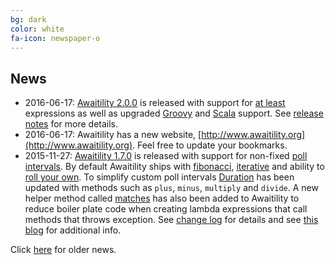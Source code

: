 ```yaml
---
bg: dark
color: white
fa-icon: newspaper-o
---
```

## News
* 2016-06-17: [Awaitility 2.0.0](http://dl.bintray.com/johanhaleby/generic/awaitility-2.0.0.zip) is released with support for [at least](https://github.com/awaitility/awaitility/wiki/Usage#example-11---at-least) expressions as well as upgraded [Groovy](https://github.com/awaitility/awaitility/wiki/Groovy) and [Scala](https://github.com/awaitility/awaitility/wiki/Scala) support. See [release notes](https://github.com/awaitility/awaitility/wiki/ReleaseNotes20) for more details.
* 2016-06-17: Awaitility has a new website, [http://www.awaitility.org](http://www.awaitility.org). Feel free to update your bookmarks.
* 2015-11-27: [Awaitility 1.7.0](http://dl.bintray.com/johanhaleby/generic/awaitility-1.7.0.zip) is released with support for non-fixed [poll intervals](https://github.com/awaitility/awaitility/wiki/Usage#polling). By default Awaitility ships with [fibonacci](https://github.com/awaitility/awaitility/wiki/Usage#fibonacci-poll-interval), [iterative](https://github.com/awaitility/awaitility/wiki/Usage#iterative-poll-interval) and ability to [roll your own](https://github.com/awaitility/awaitility/wiki/Usage#custom-poll-interval). To simplify custom poll intervals [Duration](https://github.com/awaitility/awaitility/wiki/Usage#duration) has been updated with methods such as `plus`, `minus`, `multiply` and `divide`. A new helper method called [matches](https://github.com/awaitility/awaitility/wiki/Usage#example-10---checked-exceptions-in-runnable-lambda-expressions) has also been added to Awaitility to reduce boiler plate code when creating lambda expressions that call methods that throws exception. See [change log](http://github.com/awaitility/awaitility/raw/master/changelog.txt) for details and see [this blog](http://code.haleby.se/2015/11/27/non-fixed-poll-intervals-in-awaitility/) for additional info.

Click [here](https://github.com/jayway/awaitility/wiki/OldNews) for older news.
